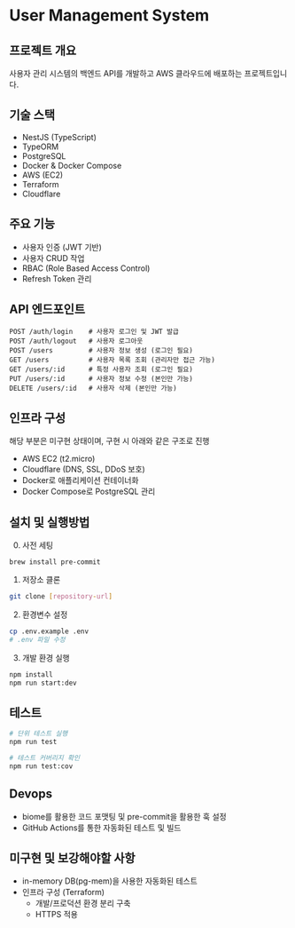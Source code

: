 # User Management System

## 프로젝트 개요
사용자 관리 시스템의 백엔드 API를 개발하고 AWS 클라우드에 배포하는 프로젝트입니다.

## 기술 스택
- NestJS (TypeScript)
- TypeORM
- PostgreSQL
- Docker & Docker Compose
- AWS (EC2)
- Terraform
- Cloudflare

## 주요 기능
- 사용자 인증 (JWT 기반)
- 사용자 CRUD 작업
- RBAC (Role Based Access Control)
- Refresh Token 관리

## API 엔드포인트
```
POST /auth/login    # 사용자 로그인 및 JWT 발급
POST /auth/logout   # 사용자 로그아웃
POST /users         # 사용자 정보 생성 (로그인 필요)
GET /users          # 사용자 목록 조회 (관리자만 접근 가능)
GET /users/:id      # 특정 사용자 조회 (로그인 필요)
PUT /users/:id      # 사용자 정보 수정 (본인만 가능)
DELETE /users/:id   # 사용자 삭제 (본인만 가능)
```

## 인프라 구성
해당 부분은 미구현 상태이며, 구현 시 아래와 같은 구조로 진행
- AWS EC2 (t2.micro)
- Cloudflare (DNS, SSL, DDoS 보호)
- Docker로 애플리케이션 컨테이너화
- Docker Compose로 PostgreSQL 관리

## 설치 및 실행방법
0. 사전 세팅
```
brew install pre-commit
```

1. 저장소 클론
```bash
git clone [repository-url]
```

2. 환경변수 설정
```bash
cp .env.example .env
# .env 파일 수정
```

3. 개발 환경 실행
```bash
npm install
npm run start:dev
```

## 테스트
```bash
# 단위 테스트 실행
npm run test

# 테스트 커버리지 확인
npm run test:cov
```

## Devops
- biome를 활용한 코드 포맷팅 및 pre-commit을 활용한 훅 설정
- GitHub Actions를 통한 자동화된 테스트 및 빌드

## 미구현 및 보강해야할 사항
- in-memory DB(pg-mem)을 사용한 자동화된 테스트
- 인프라 구성 (Terraform)
  - 개발/프로덕션 환경 분리 구축
  - HTTPS 적용